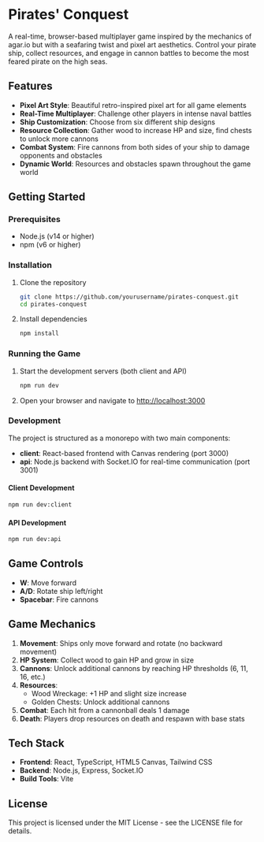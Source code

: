 # Pirates' Conquest

A real-time, browser-based multiplayer game inspired by the mechanics of agar.io but with a seafaring twist and pixel art aesthetics. Control your pirate ship, collect resources, and engage in cannon battles to become the most feared pirate on the high seas.

## Features

- **Pixel Art Style**: Beautiful retro-inspired pixel art for all game elements
- **Real-Time Multiplayer**: Challenge other players in intense naval battles
- **Ship Customization**: Choose from six different ship designs
- **Resource Collection**: Gather wood to increase HP and size, find chests to unlock more cannons
- **Combat System**: Fire cannons from both sides of your ship to damage opponents and obstacles
- **Dynamic World**: Resources and obstacles spawn throughout the game world

## Getting Started

### Prerequisites

- Node.js (v14 or higher)
- npm (v6 or higher)

### Installation

1. Clone the repository
   ```bash
   git clone https://github.com/yourusername/pirates-conquest.git
   cd pirates-conquest
   ```

2. Install dependencies
   ```bash
   npm install
   ```

### Running the Game

1. Start the development servers (both client and API)
   ```bash
   npm run dev
   ```

2. Open your browser and navigate to [http://localhost:3000](http://localhost:3000)

### Development

The project is structured as a monorepo with two main components:

- **client**: React-based frontend with Canvas rendering (port 3000)
- **api**: Node.js backend with Socket.IO for real-time communication (port 3001)

#### Client Development

```bash
npm run dev:client
```

#### API Development

```bash
npm run dev:api
```

## Game Controls

- **W**: Move forward
- **A/D**: Rotate ship left/right
- **Spacebar**: Fire cannons

## Game Mechanics

1. **Movement**: Ships only move forward and rotate (no backward movement)
2. **HP System**: Collect wood to gain HP and grow in size
3. **Cannons**: Unlock additional cannons by reaching HP thresholds (6, 11, 16, etc.)
4. **Resources**:
   - Wood Wreckage: +1 HP and slight size increase
   - Golden Chests: Unlock additional cannons
5. **Combat**: Each hit from a cannonball deals 1 damage
6. **Death**: Players drop resources on death and respawn with base stats

## Tech Stack

- **Frontend**: React, TypeScript, HTML5 Canvas, Tailwind CSS
- **Backend**: Node.js, Express, Socket.IO
- **Build Tools**: Vite

## License

This project is licensed under the MIT License - see the LICENSE file for details. 